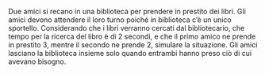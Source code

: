 Due amici si recano in una biblioteca per prendere in prestito dei libri. Gli amici
devono attendere il loro turno poiché in biblioteca c’è un unico sportello.
Considerando che i libri verranno cercati dal bibliotecario, che tempo per la ricerca del
libro è di 2 secondi, e che il primo amico ne prende in prestito 3, mentre il secondo ne
prende 2, simulare la situazione.
Gli amici lasciano la biblioteca insieme solo quando entrambi hanno preso ciò di cui
avevano bisogno.